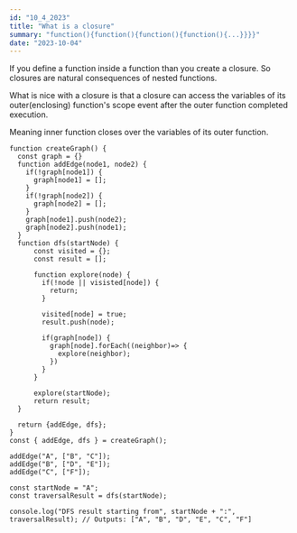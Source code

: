 ```yaml
---
id: "10_4_2023"
title: "What is a closure"
summary: "function(){function(){function(){function(){...}}}}"
date: "2023-10-04"
---
```


If you define a function inside a function than you create a closure. So closures are natural consequences of nested functions.
 

What is nice with a closure is that a closure can access the variables of its outer(enclosing) function's scope event after the outer function completed execution. 
 

Meaning inner function closes over the variables of its outer function.
 

```
function createGraph() {
  const graph = {}
  function addEdge(node1, node2) {
    if(!graph[node1]) {
      graph[node1] = [];
    }
    if(!graph[node2]) {
      graph[node2] = [];
    }
    graph[node1].push(node2); 
    graph[node2].push(node1); 
  }
  function dfs(startNode) {
      const visited = {};
      const result = [];

      function explore(node) {
        if(!node || visisted[node]) {
          return;
        }

        visited[node] = true;
        result.push(node);

        if(graph[node]) {
          graph[node].forEach((neighbor)=> {
            explore(neighbor);
          })
        }
      }

      explore(startNode);
      return result;
  }

  return {addEdge, dfs};
}
const { addEdge, dfs } = createGraph();

addEdge("A", ["B", "C"]);
addEdge("B", ["D", "E"]);
addEdge("C", ["F"]);

const startNode = "A";
const traversalResult = dfs(startNode);

console.log("DFS result starting from", startNode + ":", traversalResult); // Outputs: ["A", "B", "D", "E", "C", "F"]
```